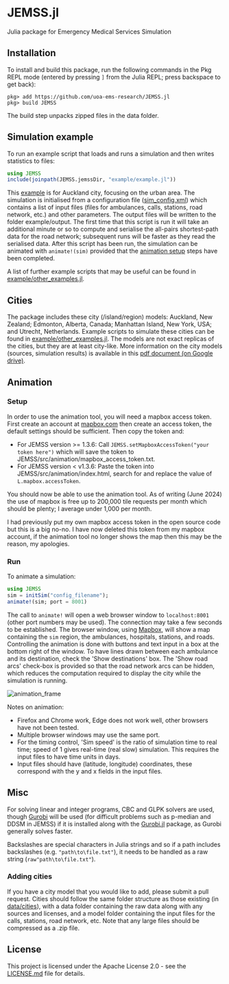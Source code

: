 # JEMSS.jl
Julia package for Emergency Medical Services Simulation

<!-- [![Build Status](https://travis-ci.com/uoa-ems-research/JEMSS.jl.svg?branch=master)](https://travis-ci.com/uoa-ems-research/JEMSS.jl) -->
<!-- [![Coverage Status](https://coveralls.io/repos/github/uoa-ems-research/JEMSS.jl/badge.svg?branch=master)](https://coveralls.io/github/uoa-ems-research/JEMSS.jl?branch=master) -->
<!-- [![codecov.io](http://codecov.io/github/uoa-ems-research/JEMSS.jl/coverage.svg?branch=master)](http://codecov.io/github/uoa-ems-research/JEMSS.jl?branch=master) -->

## Installation
To install and build this package, run the following commands in the Pkg REPL mode (entered by pressing `]` from the Julia REPL; press backspace to get back):
```
pkg> add https://github.com/uoa-ems-research/JEMSS.jl
pkg> build JEMSS
```
The build step unpacks zipped files in the data folder.

## Simulation example
To run an example script that loads and runs a simulation and then writes statistics to files:
```julia
using JEMSS
include(joinpath(JEMSS.jemssDir, "example/example.jl"))
```
This [example](example/example.jl) is for Auckland city, focusing on the urban area.
The simulation is initialised from a configuration file ([sim_config.xml](example/input/sim_config.xml)) which contains a list of input files (files for ambulances, calls, stations, road network, etc.) and other parameters.
The output files will be written to the folder example/output.
The first time that this script is run it will take an additional minute or so to compute and serialise the all-pairs shortest-path data for the road network; subsequent runs will be faster as they read the serialised data.
After this script has been run, the simulation can be animated with `animate!(sim)` provided that the [animation setup](#animation-setup) steps have been completed.

A list of further example scripts that may be useful can be found in [example/other_examples.jl](example/other_examples.jl).

## Cities
The package includes these city (/island/region) models: Auckland, New Zealand; Edmonton, Alberta, Canada; Manhattan Island, New York, USA; and Utrecht, Netherlands.
Example scripts to simulate these cities can be found in [example/other_examples.jl](example/other_examples.jl).
The models are not exact replicas of the cities, but they are at least city-like.
More information on the city models (sources, simulation results) is available in this [pdf document (on Google drive)](https://tinyurl.com/2p8m9a8p).

## Animation

### Setup
In order to use the animation tool, you will need a mapbox access token.
First create an account at [mapbox.com](https://www.mapbox.com/) then create an access token, the default settings should be sufficient.
Then copy the token and:
- For JEMSS version >= 1.3.6:
Call `JEMSS.setMapboxAccessToken("your token here")` which will save the token to JEMSS/src/animation/mapbox_access_token.txt.
- For JEMSS version < v1.3.6:
Paste the token into JEMSS/src/animation/index.html, search for and replace the value of `L.mapbox.accessToken`.

You should now be able to use the animation tool.
As of writing (June 2024) the use of mapbox is free up to 200,000 tile requests per month which should be plenty; I average under 1,000 per month.

I had previously put my own mapbox access token in the open source code but this is a big no-no.
I have now deleted this token from my mapbox account, if the animation tool no longer shows the map then this may be the reason, my apologies.

### Run
To animate a simulation:
```julia
using JEMSS
sim = initSim("config_filename");
animate!(sim; port = 8001)
```
The call to `animate!` will open a web browser window to `localhost:8001` (other port numbers may be used).
The connection may take a few seconds to be established.
The browser window, using [Mapbox](https://www.mapbox.com/), will show a map containing the `sim` region, the ambulances, hospitals, stations, and roads.
Controlling the animation is done with buttons and text input in a box at the bottom right of the window.
To have lines drawn between each ambulance and its destination, check the 'Show destinations' box.
The 'Show road arcs' check-box is provided so that the road network arcs can be hidden, which reduces the computation required to display the city while the simulation is running.

![animation_frame](assets/animation/animation-frame.png)

Notes on animation:

- Firefox and Chrome work, Edge does not work well, other browsers have not been tested.
- Multiple browser windows may use the same port.
- For the timing control, 'Sim speed' is the ratio of simulation time to real time; speed of 1 gives real-time (real slow) simulation. This requires the input files to have time units in days.
- Input files should have (latitude, longitude) coordinates, these correspond with the y and x fields in the input files.

## Misc
For solving linear and integer programs, CBC and GLPK solvers are used, though [Gurobi](https://www.gurobi.com/) will be used (for difficult problems such as p-median and DDSM in JEMSS) if it is installed along with the [Gurobi.jl](https://github.com/jump-dev/Gurobi.jl) package, as Gurobi generally solves faster.

Backslashes are special characters in Julia strings and so if a path includes backslashes (e.g. `"path\to\file.txt"`), it needs to be handled as a raw string (`raw"path\to\file.txt"`).

### Adding cities
If you have a city model that you would like to add, please submit a pull request.
Cities should follow the same folder structure as those existing (in [data/cities](data/cities)), with a data folder containing the raw data along with any sources and licenses, and a model folder containing the input files for the calls, stations, road network, etc.
Note that any large files should be compressed as a .zip file.

## License
This project is licensed under the Apache License 2.0 - see the [LICENSE.md](LICENSE.md) file for details.
